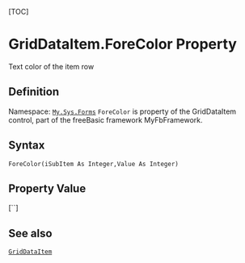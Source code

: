 [TOC]
# GridDataItem.ForeColor Property
Text color of the item row
## Definition
Namespace: [`My.Sys.Forms`](My.Sys.Forms.md)
`ForeColor` is property of the GridDataItem control, part of the freeBasic framework MyFbFramework.
## Syntax
```freeBasic
ForeColor(iSubItem As Integer,Value As Integer)
```
## Property Value
[``]
## See also
[`GridDataItem`](GridDataItem.md)
